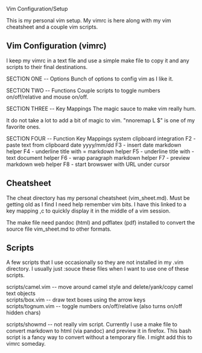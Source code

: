 Vim Configuration/Setup

This is my personal vim setup.  My vimrc is here along
with my vim cheatsheet and a couple vim scripts.

Vim Configuration (vimrc)
-------------------------
I keep my vimrc in a text file and use a simple make file to copy it and any 
scripts to their final destinations. 

SECTION ONE -- Options
Bunch of options to config vim as I like it.

SECTION TWO -- Functions
Couple scripts to toggle numbers on/off/relative and mouse on/off.

SECTION THREE -- Key Mappings
The magic sauce to make vim really hum.  

It do not take a lot to add a bit of magic to vim. 
"nnoremap L $" is one of my favorite ones.

SECTION FOUR -- Function Key Mappings 
system clipboard integration     F2 - paste text from clipboard
date yyyy/mm/dd                  F3 - insert date
markdown helper                  F4 - underline title with =
markdown helper                  F5 - underline title with - 
text document helper             F6 - wrap paragraph
markdown helper                  F7 - preview markdown
web helper                       F8 - start browswer with URL under cursor


Cheatsheet
----------
The cheat directory has my personal cheatsheet (vim_sheet.md).  Must be
getting old as I find I need help remember vim bits. I have this linked to a
key mapping ,c to quickly display it in the middle of a vim session.

The make file need pandoc (html) and pdflatex (pdf) installed to convert the source file
vim_sheet.md to other formats.


Scripts
-------
A few scripts that I use occasionally so they are not installed in my .vim
directory.  I usually just :souce these files when I want to use one of these
scripts.

scripts/camel.vim   -- move around camel style and delete/yank/copy camel text objects  
scripts/box.vim     -- draw text boxes using the arrow keys  
scripts/tognum.vim  -- toggle numbers on/off/relative (also turns on/off hidden chars)  

scripts/showmd 
-- not really vim script. Currently I use a make file to convert markdown
to html (via pandoc) and preview it in firefox.  This bash script is a fancy way 
to convert without a temporary file. I might add this to vimrc someday. 
